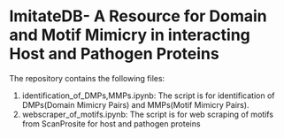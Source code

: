 # ImitateDB- A Resource for Domain and Motif Mimicry in interacting Host and Pathogen Proteins
The repository contains the following files:
1. identification_of_DMPs,MMPs.ipynb: The script is for identification of DMPs(Domain Mimicry Pairs) and MMPs(Motif Mimicry Pairs).
2. webscraper_of_motifs.ipynb: The script is for web scraping of motifs from ScanProsite for host and pathogen proteins
